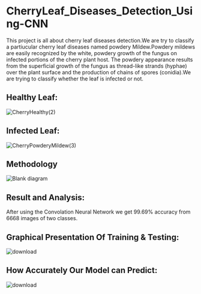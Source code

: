 # CherryLeaf_Diseases_Detection_Using-CNN
This project is all about cherry leaf diseases detection.We are try to classify a partiucular cherry leaf diseases named powdery Mildew.Powdery mildews are easily recognized by the white, powdery growth of the fungus on infected portions of the cherry plant host. The powdery appearance results from the superficial growth of the fungus as thread-like strands (hyphae) over the plant surface and the production of chains of spores (conidia).We are trying to classify whether the leaf is infected or not.

## Healthy Leaf:
![CherryHealthy(2)](https://github.com/Sadiatumpa60/CherryLeaf_Diseases_Detection_Using-CNN/assets/131945108/6ff99f58-e5bc-4b4d-a276-e3f4d0c2c19e)

## Infected Leaf:
![CherryPowderyMildew(3)](https://github.com/Sadiatumpa60/CherryLeaf_Diseases_Detection_Using-CNN/assets/131945108/9bf10a6c-0cae-4990-94b3-bd970e28a7df)

## Methodology
![Blank diagram](https://github.com/Sadiatumpa60/CherryLeaf_Diseases_Detection_Using-CNN/assets/131945108/7a5681ce-942b-4e45-acda-f6e29ab90fc8)


## Result and Analysis:
After using the Convolation Neural Network we get 99.69% accuracy from 6668 images of two classes.

## Graphical Presentation Of Training & Testing:
![download](https://github.com/Sadiatumpa60/CherryLeaf_Diseases_Detection_Using-CNN/assets/131945108/9368de2a-c0a9-4e76-8f43-77f2ed494b26)


## How Accurately Our Model can Predict:

![download](https://github.com/Sadiatumpa60/CherryLeaf_Diseases_Detection_Using-CNN/assets/131945108/9368de2a-c0a9-4e76-8f43-77f2ed494b26)
